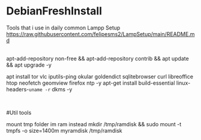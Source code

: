 # DebianFreshInstall
Tools that i use in daily common
Lampp Setup
https://raw.githubusercontent.com/felipesms2/LampSetup/main/README.md

<br>
apt-add-repository non-free && apt-add-repository contrib && apt update && apt upgrade -y

apt install tor vlc iputils-ping okular goldendict sqlitebrowser curl libreoffice htop neofetch geomview firefox ntp -y 
apt-get install build-essential linux-headers-`uname -r` dkms -y

<br>

#Util tools

mount tmp folder im ram instead
  mkdir /tmp/ramdisk  &&  sudo mount -t tmpfs -o size=1400m myramdisk /tmp/ramdisk




